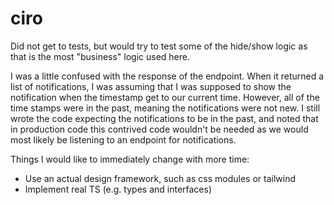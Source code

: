 # ciro

Did not get to tests, but would try to test some of the hide/show logic as that is the most "business" logic used here.

I was a little confused with the response of the endpoint. When it returned a list of notifications, I was assuming that I was supposed to show the notification when the timestamp get to our current time. However, all of the time stamps were in the past, meaning the notifications were not new. I still wrote the code expecting the notifications to be in the past, and noted that in production code this contrived code wouldn't be needed as we would most likely be listening to an endpoint for notifications.

Things I would like to immediately change with more time:
- Use an actual design framework, such as css modules or tailwind
- Implement real TS (e.g. types and interfaces)


